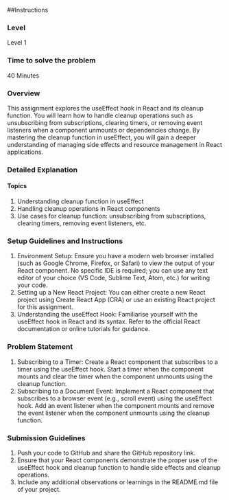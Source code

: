 ##Instructions
### Level
Level 1

### Time to solve the problem
40 Minutes

### Overview
This assignment explores the useEffect hook in React and its cleanup function. You will learn how to handle cleanup operations such as unsubscribing from subscriptions, clearing timers, or removing event listeners when a component unmounts or dependencies change. By mastering the cleanup function in useEffect, you will gain a deeper understanding of managing side effects and resource management in React applications.

### Detailed Explanation
#### Topics
1. Understanding cleanup function in useEffect
2. Handling cleanup operations in React components
3. Use cases for cleanup function: unsubscribing from subscriptions, clearing timers, removing event listeners, etc.

### Setup Guidelines and Instructions
1. Environment Setup: Ensure you have a modern web browser installed (such as Google Chrome, Firefox, or Safari) to view the output of your React component. No specific IDE is required; you can use any text editor of your choice (VS Code, Sublime Text, Atom, etc.) for writing your code.
2. Setting up a New React Project: You can either create a new React project using Create React App (CRA) or use an existing React project for this assignment.
3. Understanding the useEffect Hook: Familiarise yourself with the useEffect hook in React and its syntax. Refer to the official React documentation or online tutorials for guidance.

### Problem Statement
1. Subscribing to a Timer: Create a React component that subscribes to a timer using the useEffect hook. Start a timer when the component mounts and clear the timer when the component unmounts using the cleanup function.
2. Subscribing to a Document Event: Implement a React component that subscribes to a browser event (e.g., scroll event) using the useEffect hook. Add an event listener when the component mounts and remove the event listener when the component unmounts using the cleanup function.

### Submission Guidelines
1. Push your code to GitHub and share the GitHub repository link.
2. Ensure that your React components demonstrate the proper use of the useEffect hook and cleanup function to handle side effects and cleanup operations.
3. Include any additional observations or learnings in the README.md file of your project.